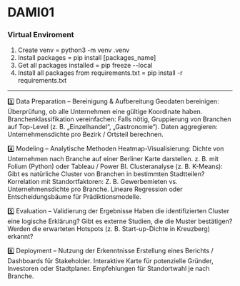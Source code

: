 # DAMI01

### Virtual Enviroment
1. Create venv = python3 -m venv .venv
2. Install packages = pip install [packages_name]
3. Get all packages installed = pip freeze --local
4. Install all packages from requirements.txt =  pip install -r requirements.txt


____

3️⃣ Data Preparation – Bereinigung & Aufbereitung
Geodaten bereinigen: Überprüfung, ob alle Unternehmen eine gültige Koordinate haben.
Branchenklassifikation vereinfachen: Falls nötig, Gruppierung von Branchen auf Top-Level (z. B. „Einzelhandel“, „Gastronomie“).
Daten aggregieren: Unternehmensdichte pro Bezirk / Ortsteil berechnen.


4️⃣ Modeling – Analytische Methoden
Heatmap-Visualisierung:
Dichte von Unternehmen nach Branche auf einer Berliner Karte darstellen.
z. B. mit Folium (Python) oder Tableau / Power BI.
Clusteranalyse (z. B. K-Means):
Gibt es natürliche Cluster von Branchen in bestimmten Stadtteilen?
Korrelation mit Standortfaktoren:
Z. B. Gewerbemieten vs. Unternehmensdichte pro Branche.
Lineare Regression oder Entscheidungsbäume für Prädiktionsmodelle.


5️⃣ Evaluation – Validierung der Ergebnisse
Haben die identifizierten Cluster eine logische Erklärung?
Gibt es externe Studien, die die Muster bestätigen?
Werden die erwarteten Hotspots (z. B. Start-up-Dichte in Kreuzberg) erkannt?


6️⃣ Deployment – Nutzung der Erkenntnisse
Erstellung eines Berichts / Dashboards für Stakeholder.
Interaktive Karte für potenzielle Gründer, Investoren oder Stadtplaner.
Empfehlungen für Standortwahl je nach Branche.